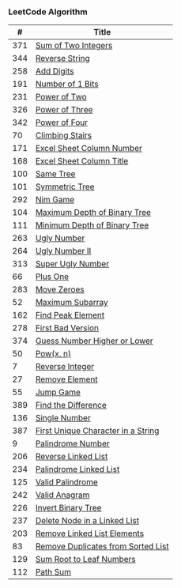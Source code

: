 ### LeetCode Algorithm

| # | Title |
|---| ----- |
|371|[Sum of Two Integers](./sum-of-two-integers.cpp)
|344|[Reverse String](./reverse-string.cpp)
|258|[Add Digits](./add-digits.cpp)
|191|[Number of 1 Bits](./number-of-1-bits.cpp)
|231|[Power of Two](./power-of-two.cpp)
|326|[Power of Three](./power-of-three.cpp)
|342|[Power of Four](./power-of-four.cpp)
|70|[Climbing Stairs](./climbing-stairs.cpp)
|171|[Excel Sheet Column Number](./excel-sheet-column-number.cpp)
|168|[Excel Sheet Column Title](./excel-sheet-column-title.cpp)
|100|[Same Tree](./same-tree.cpp)
|101|[Symmetric Tree](./symmetric-tree.cpp)
|292|[Nim Game](./nim-game.cpp)
|104|[Maximum Depth of Binary Tree](./maximum-depth-of-binary-tree.cpp)
|111|[Minimum Depth of Binary Tree](./minimum-depth-of-binary-tree.cpp)
|263|[Ugly Number](./ugly-number.cpp)
|264|[Ugly Number II](./ugly-number-ii.cpp)
|313|[Super Ugly Number](./super-ugly-number.cpp)
|66|[Plus One](./plus-one.cpp)
|283|[Move Zeroes](move-zeroes.cpp)
|52|[Maximum Subarray](./maximum-subarray.cpp)
|162|[Find Peak Element](./find-peak-element.cpp)
|278|[First Bad Version](./first-bad-version.cpp)
|374|[Guess Number Higher or Lower](./guess-number-higher-or-lower.cpp)
|50|[Pow(x, n)](./powx-n.cpp)
|7|[Reverse Integer](./reverse-integer.cpp)
|27|[Remove Element](./remove-element.cpp)
|55|[Jump Game](./jump-game.cpp)
|389|[Find the Difference](./find-the-difference.cpp)
|136|[Single Number](./single-number.cpp)
|387|[First Unique Character in a String](./first-unique-character-in-a-string.cpp)
|9|[Palindrome Number](./palindrome-number.cpp)
|206|[Reverse Linked List](./reverse-linked-list.cpp)
|234|[Palindrome Linked List](./palindrome-linked-list.cpp)
|125|[Valid Palindrome](./valid-palindrome.cpp)
|242|[Valid Anagram](./valid-anagram.cpp)
|226|[Invert Binary Tree](./invert-binary-tree.cpp)
|237|[Delete Node in a Linked List](./delete-node-in-a-linked-list.cpp)
|203|[Remove Linked List Elements](./remove-linked-list-elements.cpp)
|83|[Remove Duplicates from Sorted List](./remove-duplicates-from-sorted-list.cpp)
|129|[Sum Root to Leaf Numbers](./sum-root-to-leaf-numbers.cpp)
|112|[Path Sum](./problems/path-sum.cpp)
